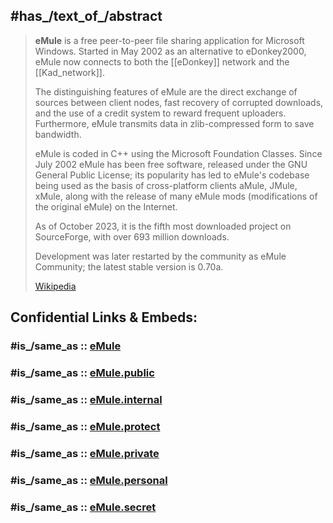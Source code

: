 
## #has_/text_of_/abstract 

> **eMule** is a free peer-to-peer file sharing application for Microsoft Windows. 
> Started in May 2002 as an alternative to eDonkey2000, 
> eMule now connects to both the [[eDonkey]] network and the [[Kad_network]]. 
> 
> The distinguishing features of eMule are the direct exchange of sources between client nodes, 
> fast recovery of corrupted downloads, and the use of a credit system to reward frequent uploaders. 
> Furthermore, eMule transmits data in zlib-compressed form to save bandwidth.
>
> eMule is coded in C++ using the Microsoft Foundation Classes. 
> Since July 2002 eMule has been free software, released under the GNU General Public License; 
> its popularity has led to eMule's codebase being used as 
> the basis of cross-platform clients aMule, JMule, xMule, 
> along with the release of many eMule mods (modifications of the original eMule) on the Internet.
>
> As of October 2023, it is the fifth most downloaded project on SourceForge, 
> with over 693 million downloads.
>
> Development was later restarted by the community as eMule Community; 
> the latest stable version is 0.70a.
>
> [Wikipedia](https://en.wikipedia.org/wiki/EMule)


## Confidential Links & Embeds: 

### #is_/same_as :: [eMule](/_Standards/Society/Communication/Media/Movie/Movie-Genre/Media-Corporations/Streaming_Services/eMule.md) 

### #is_/same_as :: [eMule.public](/_public/Society/Communication/Media/Movie/Movie-Genre/Media-Corporations/Streaming_Services/eMule.public.md) 

### #is_/same_as :: [eMule.internal](/_internal/Society/Communication/Media/Movie/Movie-Genre/Media-Corporations/Streaming_Services/eMule.internal.md) 

### #is_/same_as :: [eMule.protect](/_protect/Society/Communication/Media/Movie/Movie-Genre/Media-Corporations/Streaming_Services/eMule.protect.md) 

### #is_/same_as :: [eMule.private](/_private/Society/Communication/Media/Movie/Movie-Genre/Media-Corporations/Streaming_Services/eMule.private.md) 

### #is_/same_as :: [eMule.personal](/_personal/Society/Communication/Media/Movie/Movie-Genre/Media-Corporations/Streaming_Services/eMule.personal.md) 

### #is_/same_as :: [eMule.secret](/_secret/Society/Communication/Media/Movie/Movie-Genre/Media-Corporations/Streaming_Services/eMule.secret.md)

